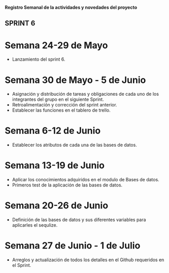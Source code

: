 **Registro Semanal de la actividades y novedades del proyecto**
## SPRINT 6 
# Semana 24-29 de Mayo
* Lanzamiento del sprint 6.
# Semana 30 de Mayo - 5 de Junio
* Asignación y distribución de tareas y obligaciones de cada uno de los integrantes del grupo en el siguiente Sprint.
* Retroalimentación y corrección del sprint anterior.
* Establecer las funciones en el tablero de trello.
# Semana 6-12 de Junio
* Establecer los atributos de cada una de las bases de datos.
# Semana 13-19 de Junio
* Aplicar los conocimientos adquiridos en el modulo de Bases de datos.
* Primeros test de la aplicación de las bases de datos.
# Semana 20-26 de Junio
* Definición de las bases de datos y sus diferentes variables para aplicarles el sequlize.
# Semana 27 de Junio - 1 de Julio
* Arreglos y actualización de todos los detalles en el Github requeridos en el Sprint.